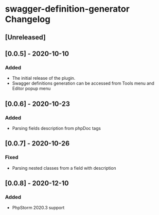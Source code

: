 <!-- Keep a Changelog guide -> https://keepachangelog.com -->

# swagger-definition-generator Changelog

## [Unreleased]

## [0.0.5] - 2020-10-10
### Added
- The initial release of the plugin.
- Swagger definitions generation can be accessed from Tools menu and Editor popup menu


## [0.0.6] - 2020-10-23
### Added
- Parsing fields description from phpDoc tags

## [0.0.7] - 2020-10-26
### Fixed
- Parsing nested classes from a field with description

## [0.0.8] - 2020-12-10
### Added
- PhpStorm 2020.3 support